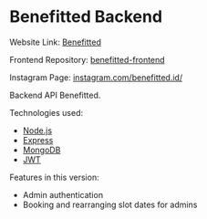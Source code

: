 # Benefitted Backend

Website Link: [Benefitted](https://benefitted.onrender.com)

Frontend Repository: [benefitted-frontend](https://github.com/afutofu/benefitted-frontend)

Instagram Page: [instagram.com/benefitted.id/](https://www.instagram.com/benefitted.id/)

Backend API Benefitted.

Technologies used:

- [Node.js](https://nodejs.org/en/)
- [Express](https://expressjs.com/)
- [MongoDB](https://www.mongodb.com/)
- [JWT](https://en.wikipedia.org/wiki/JSON_Web_Token)

Features in this version:

- Admin authentication
- Booking and rearranging slot dates for admins
